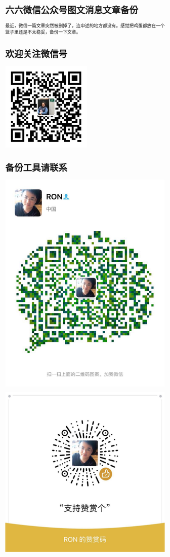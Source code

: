 # 六六微信公众号图文消息文章备份    
最近，微信一篇文章突然被删掉了，连申述的地方都没有。感觉把鸡蛋都放在一个篮子里还是不太稳妥，备份一下文章。

# 欢迎关注微信号   
![](qrcode_for_gh_5bab759275ce_258.jpg)

# 备份工具请联系   
![](WechatIMG135.jpeg)   

![](WechatIMG134.jpeg)   
